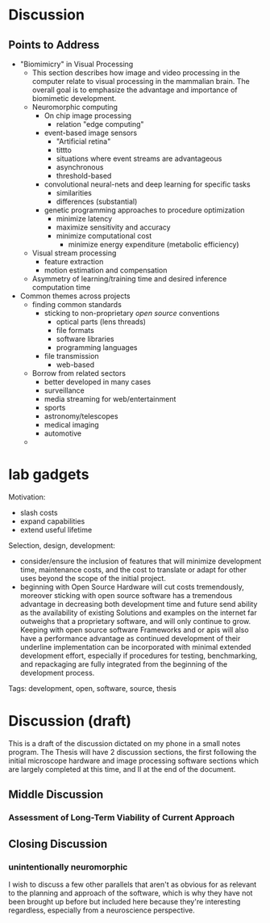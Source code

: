 # Discussion

## Points to Address

-   "Biomimicry" in Visual Processing
    -   This section describes how image and video processing in the computer relate to visual processing in the mammalian brain. The overall goal is to emphasize the advantage and importance of biomimetic development.
    -   Neuromorphic computing
        -   On chip image processing
            -   relation "edge computing"
        -   event-based image sensors
            -   "Artificial retina"
            -   tittto
            -   situations where event streams are advantageous
            -   asynchronous
            -   threshold-based
        -   convolutional neural-nets and deep learning for specific tasks
            -   similarities
            -   differences (substantial)
        -   genetic programming approaches to procedure optimization
            -   minimize latency
            -   maximize sensitivity and accuracy
            -   minimize computational cost
                -   minimize energy expenditure (metabolic efficiency)
    -   Visual stream processing
        -   feature extraction
        -   motion estimation and compensation
    -   Asymmetry of learning/training time and desired inference computation time
-   Common themes across projects
    -   finding common standards
        -   sticking to non-proprietary *open source* conventions
            -   optical parts (lens threads)
            -   file formats
            -   software libraries
            -   programming languages
        -   file transmission
            -   web-based
    -   Borrow from related sectors
        -   better developed in many cases
        -   surveillance
        -   media streaming for web/entertainment
        -   sports
        -   astronomy/telescopes
        -   medical imaging
        -   automotive
    -
# lab gadgets

Motivation:
 - slash costs
 - expand capabilities
 - extend useful lifetime

Selection, design, development:
 - consider/ensure the inclusion of features that will minimize development time, maintenance costs, and the cost to translate or adapt for other uses beyond the scope of the initial project.
 - beginning with Open Source Hardware will cut costs tremendously, moreover sticking with open source software has a tremendous advantage in decreasing both development time and future send ability as the availability of existing Solutions and examples on the internet far outweighs that a proprietary software, and will only continue to grow. Keeping with open source software Frameworks and or apis will also have a performance advantage as continued development of their underline implementation can be incorporated with minimal extended development effort,   especially if procedures for testing, benchmarking, and repackaging are fully integrated from the beginning of the development process.

Tags:
  development, open, software, source, thesis
# Discussion (draft)

This is a draft of the discussion dictated on my phone in a small notes program. The Thesis will have 2 discussion sections, the first following the initial microscope hardware and image processing software sections which are largely completed at this time, and II at the end of the document.

## Middle Discussion

### Assessment of Long-Term Viability of Current Approach


## Closing Discussion



### unintentionally neuromorphic

I wish to discuss a few other parallels that aren't as obvious for as relevant to the planning and approach of the software, which is why they have not been brought up before but included here because they're interesting regardless, especially from a neuroscience perspective.
